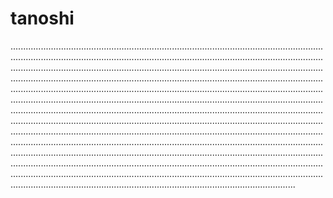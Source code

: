 # tanoshi
.............................................................................................................................................................................................................................................................................................................................................................................................................................................................................................................................................................................................................................................................................................................................................................................................................................................................................................................................................................................................................................................................................................................................................................................................................................................................................................................................................................................................................................................................................................................................................................................................................................................................................................................................................................................................